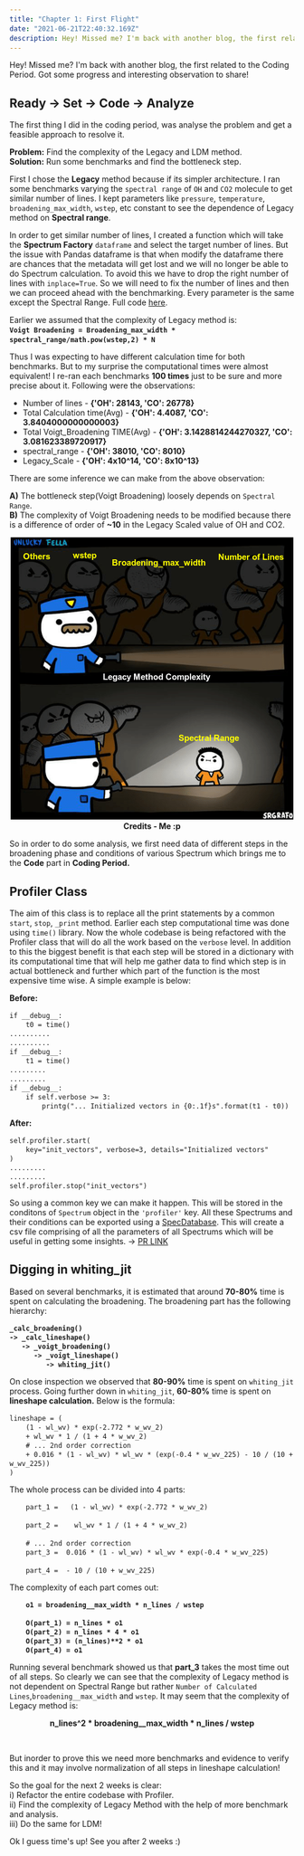 ```yaml
---
title: "Chapter 1: First Flight"
date: "2021-06-21T22:40:32.169Z"
description: Hey! Missed me? I'm back with another blog, the first related to the Coding Period. Got some progress and interesting observation to share! 
---
```

Hey! Missed me? I'm back with another blog, the first related to the Coding Period. Got some progress and interesting observation to share!

## Ready -> Set -> Code -> Analyze 

The first thing I did in the coding period, was analyse the problem and get a feasible approach to resolve it.<br>

**Problem:** Find the complexity of the Legacy and LDM method.<br>
**Solution:** Run some benchmarks and find the bottleneck step.<br>

First I chose the **Legacy** method because if its simpler architecture. I ran some benchmarks varying the `spectral range` of `OH` and `CO2` molecule to get similar number of lines. I kept parameters like `pressure`, `temperature`, `broadening_max_width`, `wstep`, etc constant to see the dependence of Legacy method on **Spectral range**. <br>

In order to get similar number of lines, I created a function which will take the **Spectrum Factory** `dataframe` and select the target number of lines. But the issue with Pandas dataframe is that when modify the dataframe there are chances that the metadata will get lost and we will no longer be able to do Spectrum calculation. To avoid this we have to drop the right number of lines with `inplace=True`. So we will need to fix the number of lines and then we can proceed ahead with the benchmarking. Every parameter is the same except the Spectral Range.  Full code [here](https://gist.github.com/anandxkumar/cbe12f47170e1d71a82f4b246bd01dcc).<br>

Earlier we assumed that the complexity of Legacy method is: <br>
 **`Voigt Broadening = Broadening_max_width * spectral_range/math.pow(wstep,2) * N`** <br>

Thus I was expecting to have different calculation time for both benchmarks. But to my surprise the computational times were almost equivalent! I re-ran each benchmarks **100 times** just to be sure and more precise about it. Following were the observations:<br>

- Number of lines - <b>{'OH': 28143, 'CO': 26778}</b>
- Total Calculation time(Avg) -  <b>{'OH': 4.4087, 'CO': 3.8404000000000003}</b>
- Total Voigt_Broadening TIME(Avg) - <b>{'OH': 3.1428814244270327, 'CO': 3.081623389720917}</b>
- spectral_range - <b>{'OH': 38010, 'CO': 8010}</b>
- Legacy_Scale - <b>{'OH': 4x10^14, 'CO': 8x10^13}</b>

There are some inference we can make from the above observation:<br>

**A)** The bottleneck step(Voigt Broadening) loosely depends on `Spectral Range`.<br>
**B)** The complexity of Voigt Broadening needs to be modified because there is a difference of order of **~10** in the Legacy Scaled value of OH and CO2.<br>

<p align="center">
<img src="Blog2.png"><br>
<b>Credits - Me :p</b><br>
</p>

So in order to do some analysis, we first need data of different steps in the broadening phase and conditions of various Spectrum which brings me to the **Code** part in **Coding Period.**<br>

## Profiler Class

The aim of this class is to replace all the print statements by a common `start`, `stop`, `_print` method. Earlier each step computational time was done using `time()` library. Now the whole codebase is being refactored with the Profiler class that will do all the work based on the `verbose` level. In addition to this the biggest benefit is that each step will be stored in a dictionary with its computational time that will help me gather data to find which step is in actual bottleneck and further which part of the function is the most expensive time wise. A simple example is below:

**Before:**<br>
```
if __debug__:
    t0 = time()
..........
..........
if __debug__:
    t1 = time()
.........
.........
if __debug__:
    if self.verbose >= 3:
        printg("... Initialized vectors in {0:.1f}s".format(t1 - t0))
```

**After:**<br>
```
self.profiler.start(
    key="init_vectors", verbose=3, details="Initialized vectors"
)
.........
.........
self.profiler.stop("init_vectors")
```
So using a common key we can make it happen. This will be stored in the conditons of `Spectrum` object in the `'profiler'` key. All these Spectrums and their conditions can be exported using a [SpecDatabase](https://radis.readthedocs.io/en/latest/spectrum/spectrum.html#spectrum-database). This will create a csv file comprising of all the parameters of all Spectrums which will be useful in getting some insights.
-> [PR LINK](https://github.com/radis/radis/pull/286)


## Digging in whiting_jit

Based on several benchmarks, it is estimated that around **70-80%** time is spent on calculating the broadening. The broadening part has the following hierarchy:<br>
<b>
```
_calc_broadening()
-> _calc_lineshape()
   -> _voigt_broadening()
      -> _voigt_lineshape()
         -> whiting_jit()
```
</b>

On close inspection we observed that **80-90%** time is spent on `whiting_jit` process. Going further down in `whiting_jit`, **60-80%** time is spent on **lineshape calculation.** Below is the formula:<br>
```
lineshape = (
    (1 - wl_wv) * exp(-2.772 * w_wv_2)
    + wl_wv * 1 / (1 + 4 * w_wv_2)
    # ... 2nd order correction
    + 0.016 * (1 - wl_wv) * wl_wv * (exp(-0.4 * w_wv_225) - 10 / (10 + w_wv_225))
)
```

The whole process can be divided into 4 parts:<br>
```
    part_1 =   (1 - wl_wv) * exp(-2.772 * w_wv_2)

    part_2 =    wl_wv * 1 / (1 + 4 * w_wv_2)

    # ... 2nd order correction
    part_3 =  0.016 * (1 - wl_wv) * wl_wv * exp(-0.4 * w_wv_225) 

    part_4 =  - 10 / (10 + w_wv_225)
```

The complexity of each part comes out: <br>
<b>
```
    o1 = broadening__max_width * n_lines / wstep

    O(part_1) = n_lines * o1
    O(part_2) = n_lines * 4 * o1
    O(part_3) = (n_lines)**2 * o1
    O(part_4) = o1 
```
</b>

Running several benchmark showed us that **part_3** takes the most time out of all steps. So clearly we can see that the complexity of Legacy method is not dependent on
Spectral Range but rather `Number of Calculated Lines`,`broadening__max_width` and `wstep`. It may seem that the complexity of Legacy method is:<br>

<p align="center"><b> n_lines^2 * broadening__max_width * n_lines / wstep</b></p> <br>

But inorder to prove this we need more benchmarks and evidence to verify this and it may involve normalization of all steps in lineshape calculation!<br> 

So the goal for the next 2 weeks is clear:<br> 
i) Refactor the entire codebase with Profiler.<br>
ii) Find the complexity of Legacy Method with the help of more benchmark and analysis.<br>
iii) Do the same for LDM!<br>

Ok I guess time's up! See you after 2 weeks :)